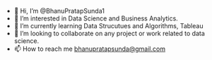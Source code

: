 - 👋 Hi, I’m @BhanuPratapSunda1
- 👀 I’m interested in Data Science and Business Analytics.
- 🌱 I’m currently learning Data Strucutues and Algorithms, Tableau
- 💞️ I’m looking to collaborate on any project or work related to data science.
- 📫 How to reach me bhanupratapsunda@gmail.com

<!---
BhanuPratapSunda1/BhanuPratapSunda1 is a ✨ special ✨ repository because its `README.md` (this file) appears on your GitHub profile.
You can click the Preview link to take a look at your changes.
--->
